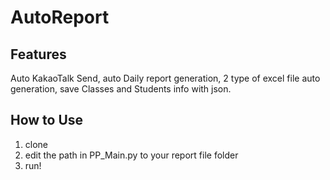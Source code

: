 # AutoReport

## Features
Auto KakaoTalk Send, auto Daily report generation, 2 type of excel file auto generation, save Classes and Students info with json.

## How to Use
1. clone
2. edit the path in PP_Main.py to your report file folder
3. run!
